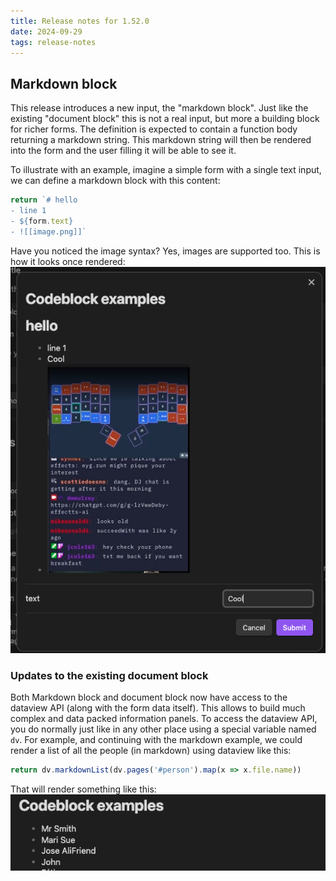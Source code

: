 ```yaml
---
title: Release notes for 1.52.0
date: 2024-09-29
tags: release-notes
---
```


## Markdown block

This release introduces a new input, the "markdown block".
Just like the existing "document block" this is not a real input, but more a building block for richer forms.
The definition is expected to contain a function body returning a markdown string. This markdown string will then be rendered
into the form and the user filling it will be able to see it.

To illustrate with an example, imagine a simple form with a single text input, we can define a markdown block with this content:

```js
return `# hello
- line 1
- ${form.text}
- ![[image.png]]`
```

Have you noticed the image syntax? Yes, images are supported too.
This is how it looks once rendered:
![form containing markdown block](<Screenshot 2024-09-29 at 20.03.34.png>)

### Updates to the existing document block

Both Markdown block and document block now have access to the dataview API (along with the form data itself).
This allows to build much complex and data packed information panels.
To access the dataview API, you do normally just like in any other place using a special variable named `dv`.
For example, and continuing with the markdown example, we could render a list of all the people (in markdown) using dataview
like this:

```js
return dv.markdownList(dv.pages('#person').map(x => x.file.name))
```

That will render something like this:
![markdown using dataview](<Screenshot 2024-09-29 at 20.32.35.png>)
